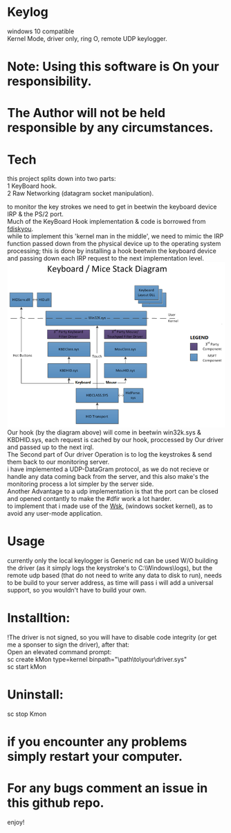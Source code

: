 # Keylog
windows 10 compatible<br>
Kernel Mode, driver only, ring O, remote UDP keylogger. 

# Note: Using this software is On your responsibility.
# The Author will not be held responsible by any circumstances.

# Tech
this project splits down into two parts:<br>
1 KeyBoard hook.<br>
2 Raw Networking (datagram socket manipulation).<br>

to monitor the key strokes we need to get in beetwin the keyboard device IRP & the PS/2 port.<br>
Much of the KeyBoard Hook implementation & code is borrowed from <html><a href="https://github.com/fdiskyou">fdiskyou</a></html>.<br>
while to implement this 'kernel man in the middle', we need to mimic the IRP function passed down from the physical device up to the operating system processing; this is done by installing a hook beetwin the keyboard device and passing down each IRP request to the next implementation level.<br>
![](pic/keyboard-driver-stack.png)<br>
Our hook (by the diagram above) will come in beetwin win32k.sys & KBDHID.sys, each request is cached by our hook, proccessed by Our driver and passed up to the next irql.<br>
The Second part of Our driver Operation is to log the keystrokes & send them back to our monitoring server.<br>
i have implemented a UDP-DataGram protocol, as we do not recieve or handle any data coming back from the server, and this also make's the monitoring process a lot simpler by the server side.<br>
Another Advantage to a udp implementation is that the port can be closed and opened contantly to make the #dfir work a lot harder.<br>
to implement that i made use of the <html><a href="https://msdn.microsoft.com/library/windows/hardware/ff571083">Wsk</a></html>, (windows socket kernel), as to avoid any user-mode application.<br>
# Usage
currently only the local keylogger is Generic nd can be used W/O building the driver (as it simply logs the keystroke's to C:\\Windows\\logs), but the remote udp based (that do not need to write any data to disk to run), needs to be build to your server address, as time will pass i will add a universal support, so you wouldn't have to build your own.
# Installtion:
!The driver is not signed, so you will have to disable code integrity (or get me a sponser to sign the driver), after that:<br>
Open an elevated command prompt:<br>
sc create kMon type=kernel binpath="\path\to\your\driver.sys"<br>
sc start kMon<br>
# Uninstall:
sc stop Kmon
# if you encounter any problems simply restart your computer.
# For any bugs comment an issue in this github repo.
enjoy!

